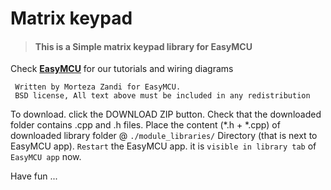 # Matrix keypad

> #### This is a Simple matrix keypad library for EasyMCU


Check [**EasyMCU**](http://easymcu.ir) for our tutorials and wiring diagrams 

```
 Written by Morteza Zandi for EasyMCU.
 BSD license, All text above must be included in any redistribution
```

To download. click the DOWNLOAD ZIP button. 
Check that the downloaded folder contains .cpp and .h files.
Place the content (*.h + *.cpp) of downloaded library folder @ `./module_libraries/` Directory (that is next to EasyMCU app). 
`Restart` the EasyMCU app. it is `visible in library tab` of `EasyMCU app` now.

Have fun ...
